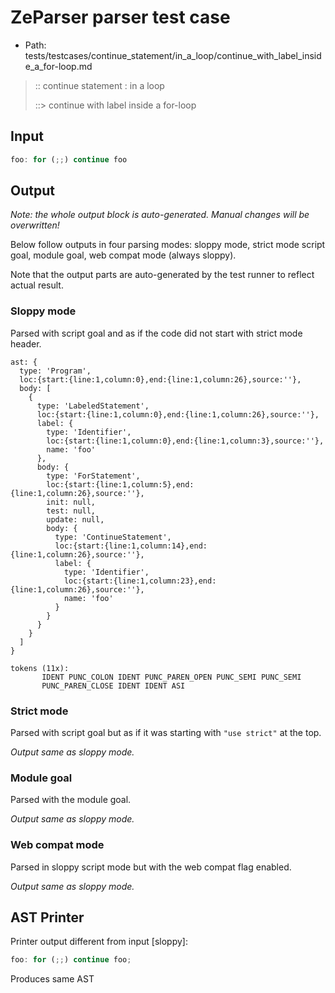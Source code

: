 # ZeParser parser test case

- Path: tests/testcases/continue_statement/in_a_loop/continue_with_label_inside_a_for-loop.md

> :: continue statement : in a loop
>
> ::> continue with label inside a for-loop

## Input

`````js
foo: for (;;) continue foo
`````

## Output

_Note: the whole output block is auto-generated. Manual changes will be overwritten!_

Below follow outputs in four parsing modes: sloppy mode, strict mode script goal, module goal, web compat mode (always sloppy).

Note that the output parts are auto-generated by the test runner to reflect actual result.

### Sloppy mode

Parsed with script goal and as if the code did not start with strict mode header.

`````
ast: {
  type: 'Program',
  loc:{start:{line:1,column:0},end:{line:1,column:26},source:''},
  body: [
    {
      type: 'LabeledStatement',
      loc:{start:{line:1,column:0},end:{line:1,column:26},source:''},
      label: {
        type: 'Identifier',
        loc:{start:{line:1,column:0},end:{line:1,column:3},source:''},
        name: 'foo'
      },
      body: {
        type: 'ForStatement',
        loc:{start:{line:1,column:5},end:{line:1,column:26},source:''},
        init: null,
        test: null,
        update: null,
        body: {
          type: 'ContinueStatement',
          loc:{start:{line:1,column:14},end:{line:1,column:26},source:''},
          label: {
            type: 'Identifier',
            loc:{start:{line:1,column:23},end:{line:1,column:26},source:''},
            name: 'foo'
          }
        }
      }
    }
  ]
}

tokens (11x):
       IDENT PUNC_COLON IDENT PUNC_PAREN_OPEN PUNC_SEMI PUNC_SEMI
       PUNC_PAREN_CLOSE IDENT IDENT ASI
`````

### Strict mode

Parsed with script goal but as if it was starting with `"use strict"` at the top.

_Output same as sloppy mode._

### Module goal

Parsed with the module goal.

_Output same as sloppy mode._

### Web compat mode

Parsed in sloppy script mode but with the web compat flag enabled.

_Output same as sloppy mode._

## AST Printer

Printer output different from input [sloppy]:

````js
foo: for (;;) continue foo;
````

Produces same AST
